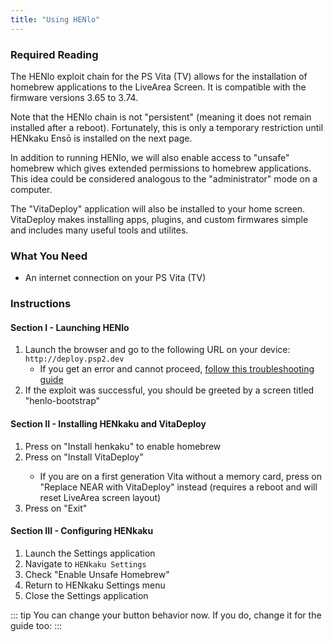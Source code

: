 ```yaml
---
title: "Using HENlo"
---
```


### Required Reading

The HENlo exploit chain for the PS Vita (TV) allows for the installation of homebrew applications to the LiveArea Screen. It is compatible with the firmware versions 3.65 to 3.74.

Note that the HENlo chain is not "persistent" (meaning it does not remain installed after a reboot). Fortunately, this is only a temporary restriction until HENkaku Ensō is installed on the next page.

In addition to running HENlo, we will also enable access to "unsafe" homebrew which gives extended permissions to homebrew applications. This idea could be considered analogous to the "administrator" mode on a computer.

The "VitaDeploy" application will also be installed to your home screen. VitaDeploy makes installing apps, plugins, and custom firmwares simple and includes many useful tools and utilites.

### What You Need

* An internet connection on your PS Vita (TV)

### Instructions

#### Section I - Launching HENlo

1. Launch the browser and go to the following URL on your device: `http://deploy.psp2.dev`
    + If you get an error and cannot proceed, [follow this troubleshooting guide](troubleshooting#a-browser-based-exploit-is-not-working)
1. If the exploit was successful, you should be greeted by a screen titled "henlo-bootstrap"

#### Section II - Installing HENkaku and VitaDeploy

1. Press <Btn btn="confirm" /> on "Install henkaku" to enable homebrew
1. Press <Btn btn="confirm" /> on "Install VitaDeploy"
    - If you are on a first generation Vita without a memory card, press <Btn btn="confirm" /> on "Replace NEAR with VitaDeploy" instead (requires a reboot and will reset LiveArea screen layout)
1. Press <Btn btn="confirm" /> on "Exit"

#### Section III - Configuring HENkaku

1. Launch the Settings application
1. Navigate to `HENkaku Settings`
1. Check "Enable Unsafe Homebrew"
1. Return to HENkaku Settings menu
1. Close the Settings application

::: tip
You can change your <Btn btn="circle" /> button behavior now. If you do, change it for the guide too: <BtnToggler />
:::
